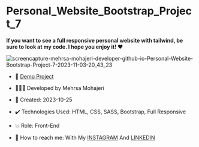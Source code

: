 # Personal_Website_Bootstrap_Project_7
  
**If you want to see a full responsive personal website with tailwind, be sure to look at my code. I hope you enjoy it! ♥️**       


![screencapture-mehrsa-mohajeri-developer-github-io-Personal-Website-Bootstrap-Project-7-2023-11-03-20_43_23](https://github.com/Mehrsa-Mohajeri-Developer/Sports_Tailwind_Project_10/assets/145048780/2d4a1518-b2c9-4d12-86a2-1ced534ec2c3)

     
- 🔗 [Demo Project](https://mehrsa-mohajeri-developer.github.io/Personal_Website_Bootstrap_Project_7/)
  
- 👩🏻‍💻 Developed by Mehrsa Mohajeri 

- 📆 Created: 2023-10-25

- ✔️ Technologies Used: HTML, CSS, SASS, Bootstrap, Full Responsive

- 💥 Role: Front-End

- 📲 How to reach me: With My [INSTAGRAM](https://www.instagram.com/mehrsa_mohajeri_developer) And [LINKEDIN](https://www.linkedin.com/in/mehrsa-mohajeri-developer)

